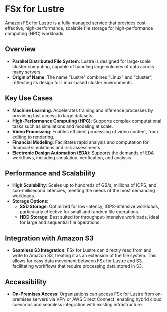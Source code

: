 # FSx for Lustre

Amazon FSx for Lustre is a fully managed service that provides cost-effective, high-performance, scalable file storage for high-performance computing (HPC) workloads.

## Overview

- **Parallel Distributed File System**: Lustre is designed for large-scale cluster computing, capable of handling large volumes of data across many servers.
- **Origin of Name**: The name "Lustre" combines "Linux" and "cluster", reflecting its design for Linux-based cluster environments.

## Key Use Cases

- **Machine Learning**: Accelerates training and inference processes by providing fast access to large datasets.
- **High-Performance Computing (HPC)**: Supports complex computational tasks such as simulations and modeling at scale.
- **Video Processing**: Enables efficient processing of video content, from editing to rendering.
- **Financial Modeling**: Facilitates rapid analysis and computation for financial simulations and risk assessments.
- **Electronic Design Automation (EDA)**: Supports the demands of EDA workflows, including simulation, verification, and analysis.

## Performance and Scalability

- **High Scalability**: Scales up to hundreds of GB/s, millions of IOPS, and sub-millisecond latencies, meeting the needs of the most demanding workloads.
- **Storage Options**:
    - **SSD Storage**: Optimized for low-latency, IOPS-intensive workloads, particularly effective for small and random file operations.
    - **HDD Storage**: Best suited for throughput-intensive workloads, ideal for large and sequential file operations.

## Integration with Amazon S3

- **Seamless S3 Integration**: FSx for Lustre can directly read from and write to Amazon S3, treating it as an extension of the file system. This allows for easy data movement between FSx for Lustre and S3, facilitating workflows that require processing data stored in S3.

## Accessibility

- **On-Premises Access**: Organizations can access FSx for Lustre from on-premises servers via VPN or AWS Direct Connect, enabling hybrid cloud scenarios and seamless integration with existing infrastructure.
